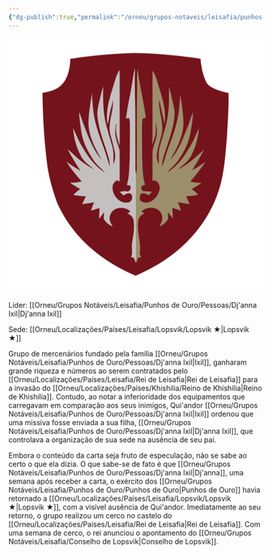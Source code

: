 ```yaml
---
{"dg-publish":true,"permalink":"/orneu/grupos-notaveis/leisafia/punhos-de-ouro/punhos-de-ouro/","tags":["grupos_notáveis"]}
---
```



![Punhos Dourados.png](/img/user/Orneu/Imagens/Punhos%20Dourados.png)

Líder: [[Orneu/Grupos Notáveis/Leisafia/Punhos de Ouro/Pessoas/Dj'anna Ixil\|Dj'anna Ixil]]

Sede: [[Orneu/Localizações/Países/Leisafia/Lopsvik/Lopsvik ★\|Lopsvik ★]]

Grupo de mercenários fundado pela família [[Orneu/Grupos Notáveis/Leisafia/Punhos de Ouro/Pessoas/Dj'anna Ixil\|Ixil]], ganharam grande riqueza e números ao serem contratados pelo [[Orneu/Localizações/Países/Leisafia/Rei de Leisafia\|Rei de Leisafia]] para a invasão do [[Orneu/Localizações/Países/Khishilia/Reino de Khishilia\|Reino de Khishilia]]. Contudo, ao notar a inferioridade dos equipamentos que carregavam em comparação aos seus inimigos, Qui'andor [[Orneu/Grupos Notáveis/Leisafia/Punhos de Ouro/Pessoas/Dj'anna Ixil\|Ixil]] ordenou que uma missiva fosse enviada a sua filha, [[Orneu/Grupos Notáveis/Leisafia/Punhos de Ouro/Pessoas/Dj'anna Ixil\|Dj'anna Ixil]], que controlava a organização de sua sede na ausência de seu pai. 

Embora o conteúdo da carta seja fruto de especulação, não se sabe ao certo o que ela dizia. O que sabe-se de fato é que [[Orneu/Grupos Notáveis/Leisafia/Punhos de Ouro/Pessoas/Dj'anna Ixil\|Dj'anna]], uma semana após receber a carta, o exército dos [[Orneu/Grupos Notáveis/Leisafia/Punhos de Ouro/Punhos de Ouro\|Punhos de Ouro]] havia retornado a [[Orneu/Localizações/Países/Leisafia/Lopsvik/Lopsvik ★\|Lopsvik ★]], com a visível ausência de Qui'andor. Imediatamente ao seu retorno, o grupo realizou um cerco no castelo do [[Orneu/Localizações/Países/Leisafia/Rei de Leisafia\|Rei de Leisafia]]. Com uma semana de cerco, o rei anunciou o apontamento do [[Orneu/Grupos Notáveis/Leisafia/Conselho de Lopsvik\|Conselho de Lopsvik]].


